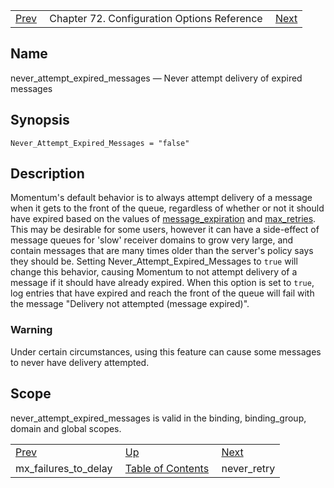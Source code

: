 |     |     |     |
| --- | --- | --- |
| [Prev](conf.ref.mx_failures_to_delay)  | Chapter 72. Configuration Options Reference |  [Next](conf.ref.never_retry) |

<a name="conf.ref.never_attempt_expired_messages"></a>
## Name

never_attempt_expired_messages — Never attempt delivery of expired messages

## Synopsis

`Never_Attempt_Expired_Messages = "false"`

<a name="idp25620528"></a>
## Description

Momentum's default behavior is to always attempt delivery of a message when it gets to the front of the queue, regardless of whether or not it should have expired based on the values of [message_expiration](conf.ref.message_expiration "message_expiration") and [max_retries](conf.ref.max_retries "max_retries"). This may be desirable for some users, however it can have a side-effect of message queues for 'slow' receiver domains to grow very large, and contain messages that are many times older than the server's policy says they should be. Setting Never_Attempt_Expired_Messages to `true` will change this behavior, causing Momentum to not attempt delivery of a message if it should have already expired. When this option is set to `true`, log entries that have expired and reach the front of the queue will fail with the message "Delivery not attempted (message expired)".

### Warning

Under certain circumstances, using this feature can cause some messages to never have delivery attempted.

<a name="idp25626128"></a>
## Scope

never_attempt_expired_messages is valid in the binding, binding_group, domain and global scopes.

|     |     |     |
| --- | --- | --- |
| [Prev](conf.ref.mx_failures_to_delay)  | [Up](config.options.ref) |  [Next](conf.ref.never_retry) |
| mx_failures_to_delay  | [Table of Contents](index) |  never_retry |

